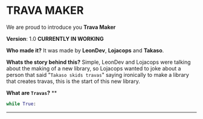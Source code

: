 # **__TRAVA MAKER__**

We are proud to introduce you **Trava Maker**

**Version**: 1.0 **CURRENTLY IN WORKING**

**Who made it?** It was made by **LeonDev**, **Lojacops** and **Takaso**.

**Whats the story behind this?** Simple, LeonDev and Lojacops were talking about the making of a new library, so Lojacops wanted to joke about a
person that said "`Takaso skids travas`" saying ironically to make a library that creates travas, this is the start of this new library. 

**What are **`Travas`**?**
**
```py
while True:
```
***
